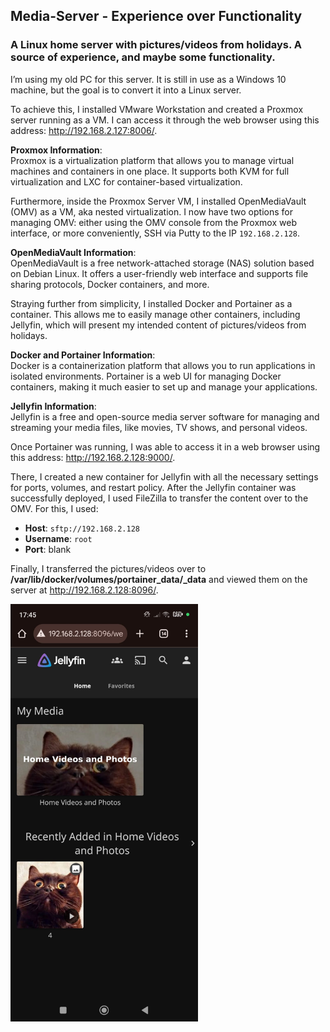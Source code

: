 ## Media-Server - Experience over Functionality

### A Linux home server with pictures/videos from holidays. A source of experience, and maybe some functionality.

I’m using my old PC for this server. It is still in use as a Windows 10 machine, but the goal is to convert it into a Linux server.

To achieve this, I installed VMware Workstation and created a Proxmox server running as a VM. I can access it through the web browser using this address: http://192.168.2.127:8006/.

**Proxmox Information**:  
Proxmox is a virtualization platform that allows you to manage virtual machines and containers in one place. It supports both KVM for full virtualization and LXC for container-based virtualization.

Furthermore, inside the Proxmox Server VM, I installed OpenMediaVault (OMV) as a VM, aka nested virtualization. I now have two options for managing OMV: either using the OMV console from the Proxmox web interface, or more conveniently, SSH via Putty to the IP `192.168.2.128`.

**OpenMediaVault Information**:  
OpenMediaVault is a free network-attached storage (NAS) solution based on Debian Linux. It offers a user-friendly web interface and supports file sharing protocols, Docker containers, and more.

Straying further from simplicity, I installed Docker and Portainer as a container. This allows me to easily manage other containers, including Jellyfin, which will present my intended content of pictures/videos from holidays.

**Docker and Portainer Information**:  
Docker is a containerization platform that allows you to run applications in isolated environments. Portainer is a web UI for managing Docker containers, making it much easier to set up and manage your applications.

**Jellyfin Information**:  
Jellyfin is a free and open-source media server software for managing and streaming your media files, like movies, TV shows, and personal videos.

Once Portainer was running, I was able to access it in a web browser using this address: http://192.168.2.128:9000/.

There, I created a new container for Jellyfin with all the necessary settings for ports, volumes, and restart policy. After the Jellyfin container was successfully deployed, I used FileZilla to transfer the content over to the OMV. For this, I used:

- **Host**: `sftp://192.168.2.128`
- **Username**: `root`
- **Port**: blank

Finally, I transferred the pictures/videos over to **/var/lib/docker/volumes/portainer_data/_data** and viewed them on the server at http://192.168.2.128:8096/.

<img src="https://github.com/PapazovVilian/Media-Server/raw/main/Image%202025-04-09%20at%2017.46.07.jpeg" alt="Result on mobile phone" width="300"/>




